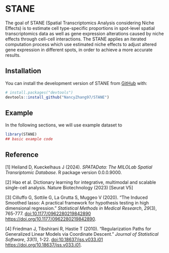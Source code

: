 
<!-- README.md is generated from README.Rmd. Please edit that file -->

# STANE

<!-- badges: start -->
<!-- badges: end -->

The goal of STANE (Spatial Transcriptomics Analysis considering Niche
Effects) is to estimate cell type-specific proportions in spot-level
spatial transcriptomics data as well as gene expression alterations
caused by niche effects through cell-cell interactions. The STANE
applies an iterated computation process which use estimated niche
effects to adjust altered gene expression in different spots, in order
to achieve a more accurate results.

## Installation

You can install the development version of STANE from
[GitHub](https://github.com/) with:

``` r
# install.packages("devtools")
devtools::install_github("NancyZhang97/STANE")
```

## Example

In the following sections, we will use example dataset to

``` r
library(STANE)
## basic example code
```

## Reference

\[1\] Heiland D, Kueckelhaus J (2024). *SPATAData: The MILOLab Spatial
Transriptomic Database*. R package version 0.0.0.9000.

\[2\] Hao et al. Dictionary learning for integrative, multimodal and
scalable single-cell analysis. Nature Biotechnology (2023) \[Seurat V5\]

\[3\] Cilluffo G, Sottile G, La Grutta S, Muggeo V (2020). “The Induced
Smoothed lasso: A practical framework for hypothesis testing in high
dimensional regression.” *Statistical Methods in Medical Research*,
*29*(3), 765-777. <doi:10.1177/0962280219842890>
<https://doi.org/10.1177/0962280219842890>.

\[4\] Friedman J, Tibshirani R, Hastie T (2010). “Regularization Paths
for Generalized Linear Models via Coordinate Descent.” *Journal of
Statistical Software*, *33*(1), 1-22. <doi:10.18637/jss.v033.i01>
<https://doi.org/10.18637/jss.v033.i01>.
